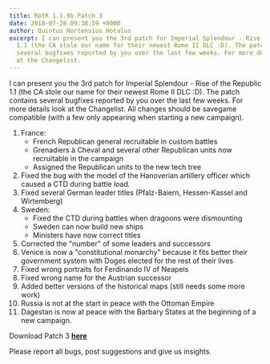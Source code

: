 ```yaml
---
title: RotR 1.1.9b Patch 3
date: 2018-07-28 09:38:59 +0000
author: Quintus Hortensius Hotalus
excerpt: I can present you the 3rd patch for Imperial Splendour - Rise of the Republic
  1.1 (the CA stole our name for their newest Rome II DLC :D). The patch contains
  several bugfixes reported by you over the last few weeks. For more details look
  at the Changelist.
---
```

I can present you the 3rd patch for Imperial Splendour - Rise of the Republic 1.1 (the CA stole our name for their newest Rome II DLC :D). The patch contains several bugfixes reported by you over the last few weeks. For more details look at the Changelist.
All changes should be savegame compatible (with a few only appearing when starting a new campaign).

 1. France:
    * French Republican general recruitable in custom battles
    * Grenadiers à Cheval and several other Republican units now recruitable in the campaign
    * Assigned the Republican units to the new tech tree
 2. Fixed the bug with the model of the Hanoverian artillery officer which caused a CTD during battle load.
 3. Fixed several German leader titles (Pfalz-Baiern, Hessen-Kassel and Wirtemberg)
 4. Sweden:
    * Fixed the CTD during battles when dragoons were dismounting
    * Sweden can now build new ships
    * Ministers have now correct titles
 5. Corrected the "number" of some leaders and successors
 6. Venice is now a "constitutional monarchy" because it fits better their government system with Doges elected for the rest of their lives
 7. Fixed wrong portraits for Ferdinando IV of Neapels
 8. Fixed wrong name for the Austrian successor
 9. Added better versions of the historical maps (still needs some more work)
10. Russia is not at the start in peace with the Ottoman Empire
11. Dagestan is now at peace with the Barbary States at the beginning of a new campaign.

Download Patch 3 **<a href="https://www.moddb.com/mods/imperial-splendour/downloads/rotr-1-1-9b-patch-3">here</a>**

Please report all bugs, post suggestions and give us insights.